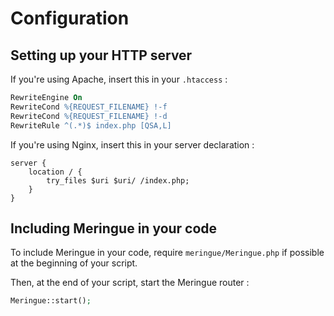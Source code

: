 # Configuration

## Setting up your HTTP server

If you're using Apache, insert this in your `.htaccess` :

```apache
RewriteEngine On
RewriteCond %{REQUEST_FILENAME} !-f
RewriteCond %{REQUEST_FILENAME} !-d
RewriteRule ^(.*)$ index.php [QSA,L]
```

If you're using Nginx, insert this in your server declaration :

```
server {
    location / {
        try_files $uri $uri/ /index.php;
    }
}
```

## Including Meringue in your code

To include Meringue in your code, require `meringue/Meringue.php` if possible at the beginning of your script.

Then, at the end of your script, start the Meringue router :

```php
Meringue::start();
```